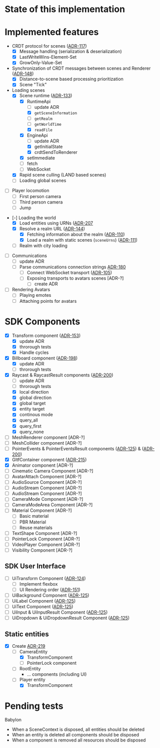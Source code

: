 # State of this implementation

# Implemented features

- CRDT protocol for scenes ([ADR-117](https://adr.decentraland.org/adr/ADR-117))
  - [x] Message handling (serialization & deserialization)
  - [x] LastWriteWins-Element-Set
  - [x] GrowOnly-Value-Set
- Synchronization of CRDT messages between scenes and Renderer ([ADR-148](https://adr.decentraland.org/adr/ADR-148))
  - [x] Distance-to-scene based processing prioritization
  - [x] Scene "Tick"
- Loading scenes
  - [x] Scene runtime ([ADR-133](https://adr.decentraland.org/adr/ADR-133))
    - [x] RuntimeApi
      - [ ] update ADR
      - [x] `getSceneInformation`
      - [ ] `getRealm`
      - [ ] `getWorldTime`
      - [x] `readFile`
    - [x] EngineApi
      - [ ] update ADR
      - [x] getInitialState
      - [x] crdtSendToRenderer
    - [x] setImmediate
    - [ ] fetch
    - [ ] WebSocket
  - [x] Rapid scene culling (LAND based scenes)
  - [ ] Loading global scenes
- [ ] Player locomotion
  - [ ] First person camera
  - [ ] Third person camera
  - [ ] Jump
- [-] Loading the world
  - [x] Load entities using URNs ([ADR-207](https://adr.decentraland.org/adr/ADR-207)
  - [x] Resolve a realm URL ([ADR-144](https://adr.decentraland.org/adr/ADR-144))
    - [x] Fetching information about the realm ([ADR-110](https://adr.decentraland.org/adr/ADR-110))
    - [x] Load a realm with static scenes (`sceneUrns`) ([ADR-111](https://adr.decentraland.org/adr/ADR-111))
  - [ ] Realm with city loading
- [ ] Communications
  - [ ] update ADR
  - [ ] Parse communications connection strings [ADR-180](https://adr.decentraland.org/adr/ADR-180)
    - [ ] Connect WebSocket transport ([ADR-105](https://adr.decentraland.org/adr/ADR-105))
    - [ ] Exposing transports to avatars scenes [ADR-?]
      - [ ] create ADR
- [ ] Rendering Avatars
  - [ ] Playing emotes
  - [ ] Attaching points for avatars

# SDK Components
- [x] Transform component ([ADR-153](https://adr.decentraland.org/adr/ADR-153))
  - [x] update ADR
  - [x] throrough tests
  - [x] Handle cycles
- [x] Billboard component ([ADR-198](https://adr.decentraland.org/adr/ADR-198))
  - [x] update ADR
  - [ ] throrough tests
- [x] Raycast & RaycastResult components ([ADR-200](https://adr.decentraland.org/adr/ADR-200))
  - [ ] update ADR
  - [ ] throrough tests
  - [x] local direction
  - [x] global direction
  - [x] global target
  - [x] entity target
  - [x] continous mode
  - [x] query_all
  - [x] query_first
  - [x] query_none
- [ ] MeshRenderer component [ADR-?]
- [ ] MeshCollider component [ADR-?]
- [ ] PointerEvents & PointerEventsResult components ([ADR-125](https://adr.decentraland.org/adr/ADR-125)) & ([ADR-200](https://adr.decentraland.org/adr/ADR-200))
- [x] GltfContainer component ([ADR-215](https://adr.decentraland.org/adr/ADR-215))
- [x] Animator component [ADR-?]
- [ ] Cinematic Camera Component [ADR-?]
- [ ] AvatarAttach Component [ADR-?]
- [ ] AudioSource Component [ADR-?]
- [ ] AudioStream Component [ADR-?]
- [ ] AudioStream Component [ADR-?]
- [ ] CameraMode Component [ADR-?]
- [ ] CameraModeArea Component [ADR-?]
- [ ] Material Component [ADR-?]
  - [ ] Basic material
  - [ ] PBR Material
  - [ ] Reuse materials
- [ ] TextShape Component [ADR-?]
- [ ] PointerLock Component [ADR-?]
- [ ] VideoPlayer Component [ADR-?]
- [ ] Visibility Component [ADR-?]

## SDK User Interface
- [ ] UiTransform Component ([ADR-124](https://adr.decentraland.org/adr/ADR-124))
  - [ ] Implement flexbox
  - [ ] UI Rendering order ([ADR-151](https://adr.decentraland.org/adr/ADR-151))
- [ ] UiBackground Component ([ADR-125](https://adr.decentraland.org/adr/ADR-125))
- [ ] UiLabel Component ([ADR-125](https://adr.decentraland.org/adr/ADR-125))
- [ ] UiText Component ([ADR-125](https://adr.decentraland.org/adr/ADR-125))
- [ ] UiInput & UiInputResult Component ([ADR-125](https://adr.decentraland.org/adr/ADR-125))
- [ ] UiDropdown & UiDropdownResult Component ([ADR-125](https://adr.decentraland.org/adr/ADR-125))

## Static entities
- [x] Create [ADR-219](https://adr.decentraland.org/adr/ADR-219)
  - [ ] CameraEntity
    - [x] TransformComponent
    - [ ] PointerLock component
  - [ ] RootEntity
    - ... components (including UI)
  - [ ] Player entity
    - [x] TransformComponent

# Pending tests

Babylon
- When a SceneContext is disposed, all entities should be deleted
- When an entity is deleted all components should be disposed
- When a component is removed all resources should be disposed